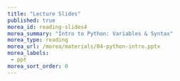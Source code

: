 ```yaml
---
title: "Lecture Slides"
published: true
morea_id: reading-slides4
morea_summary: "Intro to Python: Variables & Syntax"
morea_type: reading
morea_url: /morea/materials/04-python-intro.pptx
morea_labels:
 - ppt
morea_sort_order: 0
---
```

